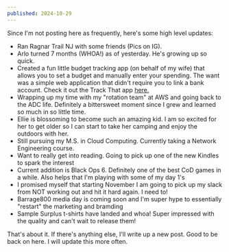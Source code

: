 ```yaml
---
published: 2024-10-29
---
```


Since I'm not posting here as frequently, here's some high level updates:
- Ran Ragnar Trail NJ with some friends (Pics on IG).
- Arlo turned 7 months (WHOA!) as of yesterday. He's growing up so quick.
- Created a fun little budget tracking app (on behalf of my wife) that allows you to set a budget and manually enter your spending. The want was a simple web application that didn't require you to link a bank account. Check it out the Track That app <a href="https://main.d2j8lfsaejm2wc.amplifyapp.com">here.</a>
- Wrapping up my time with my "rotation team" at AWS and going back to the ADC life. Definitely a bittersweet moment since I grew and learned so much in so little time.
- Ellie is blossoming to become such an amazing kid. I am so excited for her to get older so I can start to take her camping and enjoy the outdoors with her.
- Still pursuing my M.S. in Cloud Computing. Currently taking a Network Engineering course.
- Want to really get into reading. Going to pick up one of the new Kindles to spark the interest
- Current addition is Black Ops 6. Definitely one of the best CoD games in a while. Also helps that I'm playing with some of my day 1's
- I promised myself that starting November I am going to pick up my slack from NOT working out and hit it hard again. I need to!
- Barrage800 media day is coming soon and I'm super hype to essentially "restart" the marketing and bramding
- Sample Surplus t-shirts have landed and whoa! Super impressed with the quality and can't wait to release them!

That's about it. If there's anything else, I'll write up a new post. Good to be back on here. I will update this more often.